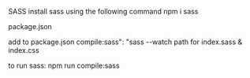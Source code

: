 SASS
install sass using the following command
npm i sass

package.json

add to package.json
compile:sass": "sass --watch path for index.sass & index.css

to run sass:
npm run compile:sass
  